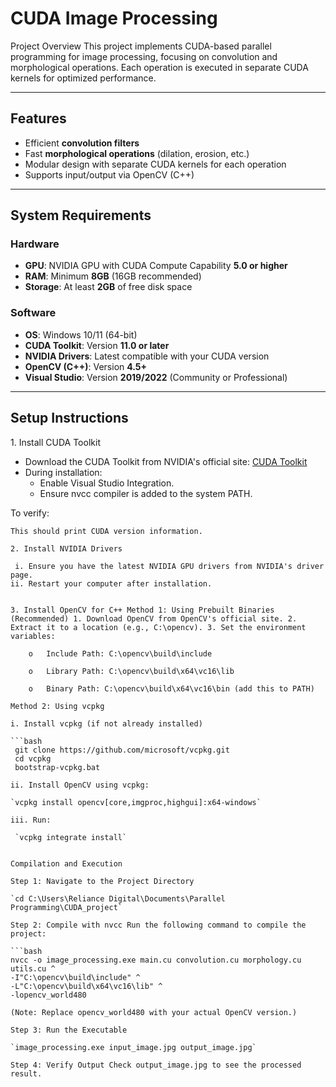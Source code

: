 #  CUDA Image Processing

Project Overview This project implements CUDA-based parallel programming for image processing, focusing on convolution and morphological operations. Each operation is executed in separate CUDA kernels for optimized performance.

---

##  Features

- Efficient **convolution filters**
- Fast **morphological operations** (dilation, erosion, etc.)
- Modular design with separate CUDA kernels for each operation
- Supports input/output via OpenCV (C++)

---

##  System Requirements

###  Hardware
- **GPU**: NVIDIA GPU with CUDA Compute Capability **5.0 or higher**
- **RAM**: Minimum **8GB** (16GB recommended)
- **Storage**: At least **2GB** of free disk space

###  Software
- **OS**: Windows 10/11 (64-bit)
- **CUDA Toolkit**: Version **11.0 or later**
- **NVIDIA Drivers**: Latest compatible with your CUDA version
- **OpenCV (C++)**: Version **4.5+**
- **Visual Studio**: Version **2019/2022** (Community or Professional)

---

##  Setup Instructions

1️. Install CUDA Toolkit

- Download the CUDA Toolkit from NVIDIA's official site: [CUDA Toolkit](https://developer.nvidia.com/cuda-toolkit)
- During installation:
  - Enable Visual Studio Integration.
  - Ensure nvcc compiler is added to the system PATH.

To verify:
```nvcc --version
This should print CUDA version information.

2. Install NVIDIA Drivers

 i. Ensure you have the latest NVIDIA GPU drivers from NVIDIA's driver page.
ii. Restart your computer after installation.


3. Install OpenCV for C++ Method 1: Using Prebuilt Binaries (Recommended) 1. Download OpenCV from OpenCV's official site. 2. Extract it to a location (e.g., C:\opencv). 3. Set the environment variables:

 	o	Include Path: C:\opencv\build\include

 	o	Library Path: C:\opencv\build\x64\vc16\lib

 	o	Binary Path: C:\opencv\build\x64\vc16\bin (add this to PATH)

Method 2: Using vcpkg

i. Install vcpkg (if not already installed)

```bash
 git clone https://github.com/microsoft/vcpkg.git
 cd vcpkg
 bootstrap-vcpkg.bat

ii. Install OpenCV using vcpkg:

`vcpkg install opencv[core,imgproc,highgui]:x64-windows`

iii. Run:

 `vcpkg integrate install`


Compilation and Execution

Step 1: Navigate to the Project Directory

`cd C:\Users\Reliance Digital\Documents\Parallel Programming\CUDA_project`

Step 2: Compile with nvcc Run the following command to compile the project:

```bash
nvcc -o image_processing.exe main.cu convolution.cu morphology.cu utils.cu ^
-I"C:\opencv\build\include" ^
-L"C:\opencv\build\x64\vc16\lib" ^
-lopencv_world480

(Note: Replace opencv_world480 with your actual OpenCV version.)

Step 3: Run the Executable

`image_processing.exe input_image.jpg output_image.jpg`

Step 4: Verify Output Check output_image.jpg to see the processed result.
